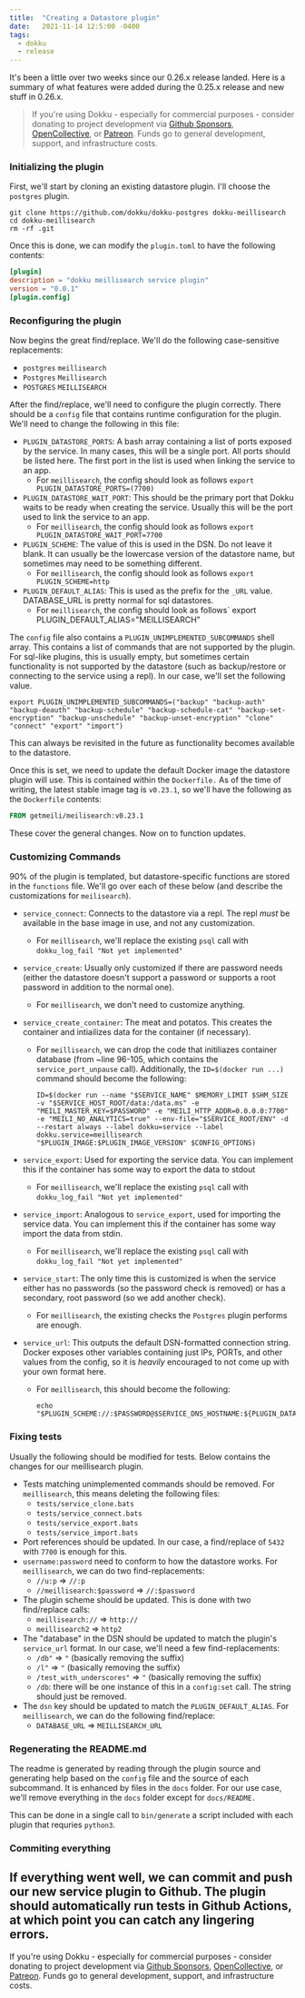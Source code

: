 ```yaml
---
title:  "Creating a Datastore plugin"
date:   2021-11-14 12:5:00 -0400
tags:
  - dokku
  - release
---
```


It's been a little over two weeks since our 0.26.x release landed. Here is a summary of what features were added during the 0.25.x release and new stuff in 0.26.x.

> If you're using Dokku - especially for commercial purposes - consider donating to project development via [Github Sponsors](https://github.com/sponsors/dokku), [OpenCollective](https://opencollective.com/dokku), or [Patreon](https://www.patreon.com/dokku). Funds go to general development, support, and infrastructure costs.

### Initializing the plugin

First, we'll start by cloning an existing datastore plugin. I'll choose the `postgres` plugin.

```shell
git clone https://github.com/dokku/dokku-postgres dokku-meillisearch
cd dokku-meillisearch
rm -rf .git
```

Once this is done, we can modify the `plugin.toml` to have the following contents:

```toml
[plugin]
description = "dokku meillisearch service plugin"
version = "0.0.1"
[plugin.config]
```

### Reconfiguring the plugin

Now begins the great find/replace. We'll do the following case-sensitive replacements:

- `postgres` `meillisearch` 
- `Postgres` `Meillisearch`
- `POSTGRES` `MEILLISEARCH`

After the find/replace, we'll need to configure the plugin correctly. There should be a `config` file that contains runtime configuration for the plugin. We'll need to change the following in this file:

- `PLUGIN_DATASTORE_PORTS`: A bash array containing a list of ports exposed by the service. In many cases, this will be a single port. All ports should be listed here. The first port in the list is used when linking the service to an app.
    - For `meillisearch`, the config should look as follows `export PLUGIN_DATASTORE_PORTS=(7700)`
- `PLUGIN_DATASTORE_WAIT_PORT`: This should be the primary port that Dokku waits to be ready when creating the service. Usually this will be the port used to link the service to an app.
    - For `meillisearch`, the config should look as follows `export PLUGIN_DATASTORE_WAIT_PORT=7700`
- `PLUGIN_SCHEME`: The value of this is used in the DSN. Do not leave it blank. It can usually be the lowercase version of the datastore name, but sometimes may need to be something different.
    - For `meillisearch`, the config should look as follows `export PLUGIN_SCHEME=http`
- `PLUGIN_DEFAULT_ALIAS`: This is used as the prefix for the `_URL` value. DATABASE_URL is pretty normal for sql datastores.
    - For `meillisearch`, the config should look as follows` export PLUGIN_DEFAULT_ALIAS="MEILLISEARCH"


The `config` file also contains a `PLUGIN_UNIMPLEMENTED_SUBCOMMANDS` shell array. This contains a list of commands that are not supported by the plugin. For sql-like plugins, this is usually empty, but sometimes certain functionality is not supported by the datastore (such as backup/restore or connecting to the service using a repl). In our case, we'll set the following value.

```shell
export PLUGIN_UNIMPLEMENTED_SUBCOMMANDS=("backup" "backup-auth" "backup-deauth" "backup-schedule" "backup-schedule-cat" "backup-set-encryption" "backup-unschedule" "backup-unset-encryption" "clone" "connect" "export" "import")
```

This can always be revisited in the future as functionality becomes available to the datastore.

Once this is set, we need to update the default Docker image the datastore plugin will use. This is contained within the `Dockerfile.` As of the time of writing, the latest stable image tag is `v0.23.1`, so we'll have the following as the `Dockerfile` contents:

```Dockerfile
FROM getmeili/meilisearch:v0.23.1
```

These cover the general changes. Now on to function updates.

### Customizing Commands

90% of the plugin is templated, but datastore-specific functions are stored in the `functions` file. We'll go over each of these below (and describe the customizations for `meilisearch`).


- `service_connect`: Connects to the datastore via a repl. The repl _must_ be available in the base image in use, and not any customization.
    - For `meillisearch`, we'll replace the existing `psql` call with `dokku_log_fail "Not yet implemented"`
- `service_create`: Usually only customized if there are password needs (either the datastore doesn't support a password or supports a root password in addition to the normal one).
    - For `meillisearch`, we don't need to customize anything.
- `service_create_container`: The meat and potatos. This creates the container and intiailizes data for the container (if necessary).
    - For `meillisearch`, we can drop the code that initiliazes container database (from ~line 96-105, which contains the `service_port_unpause` call). Additionally, the `ID=$(docker run ...)` command should become the following:

        ```
        ID=$(docker run --name "$SERVICE_NAME" $MEMORY_LIMIT $SHM_SIZE -v "$SERVICE_HOST_ROOT/data:/data.ms" -e "MEILI_MASTER_KEY=$PASSWORD" -e "MEILI_HTTP_ADDR=0.0.0.0:7700" -e "MEILI_NO_ANALYTICS=true" --env-file="$SERVICE_ROOT/ENV" -d --restart always --label dokku=service --label dokku.service=meillisearch "$PLUGIN_IMAGE:$PLUGIN_IMAGE_VERSION" $CONFIG_OPTIONS)
        ```

- `service_export`: Used for exporting the service data. You can implement this if the container has some way to export the data to stdout
    - For `meillisearch`, we'll replace the existing `psql` call with `dokku_log_fail "Not yet implemented"`
- `service_import`: Analogous to `service_export`, used for importing the service data. You can implement this if the container has some way import the data from stdin.
    - For `meillisearch`, we'll replace the existing `psql` call with `dokku_log_fail "Not yet implemented"`
- `service_start`: The only time this is customized is when the service either has no passwords (so the password check is removed) or has a secondary, root password (so we add another check).
    - For `meillisearch`, the existing checks the `Postgres` plugin performs are enough.
- `service_url`: This outputs the default DSN-formatted connection string. Docker exposes other variables containing just IPs, PORTs, and other values from the config, so it is _heavily_ encouraged to not come up with your own format here.
    - For `meillisearch`, this should become the following:

        ```
        echo "$PLUGIN_SCHEME://:$PASSWORD@$SERVICE_DNS_HOSTNAME:${PLUGIN_DATASTORE_PORTS[0]}"
        ```

### Fixing tests

Usually the following should be modified for tests. Below contains the changes for our meillisearch plugin.

- Tests matching unimplemented commands should be removed. For `meillisearch`, this means deleting the following files:
    - `tests/service_clone.bats`
    - `tests/service_connect.bats`
    - `tests/service_export.bats`
    - `tests/service_import.bats`
- Port references should be updated. In our case, a find/replace of `5432` with `7700` is enough for this.
- `username:password` need to conform to how the datastore works. For `meillisearch`, we can do two find-replacements:
    - `//u:p` => `//:p`
    - `//meillisearch:$password` => `//:$password`
- The plugin scheme should be updated. This is done with two  find/replace calls:
    - `meillisearch://` => `http://`
    - `meillisearch2` => `http2`
- The "database" in the DSN should be updated to match the plugin's `service_url` format. In our case, we'll need a few find-replacements:
    - `/db"` => `"` (basically removing the suffix)
    - `/l"` => `"` (basically removing the suffix)
    - `/test_with_underscores"` => `"` (basically removing the suffix)
    - `/db`: there will be one instance of this in a `config:set` call. The string should just be removed.
- The `dsn` key should be updated to match the `PLUGIN_DEFAULT_ALIAS`. For `meillisearch`, we can do the following find/replace:
    - `DATABASE_URL` => `MEILLISEARCH_URL`

### Regenerating the README.md

The readme is generated by reading through the plugin source and generating help based on the `config` file and the source of each subcommand. It is enhanced by files in the `docs` folder. For our use case, we'll remove everything in the `docs` folder except for `docs/README.`

This can be done in a single call to `bin/generate` a script included with each plugin that requries `python3`.

### Commiting everything

If everything went well, we can commit and push our new service plugin to Github. The plugin should automatically run tests in Github Actions, at which point you can catch any lingering errors.
---

If you're using Dokku - especially for commercial purposes - consider donating to project development via [Github Sponsors](https://github.com/sponsors/dokku), [OpenCollective](https://opencollective.com/dokku), or [Patreon](https://www.patreon.com/dokku). Funds go to general development, support, and infrastructure costs.
